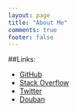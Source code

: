 ```yaml
---
layout: page
title: "About Me"
comments: true
footer: false
---
```


##Links:

- [GitHub](https://github.com/wdan)
- [Stack Overflow](http://stackoverflow.com/users/357397/wdan)
- [Twitter](https://twitter.com/WDan_Y)
- [Douban](http://www.douban.com/people/wdan/)

